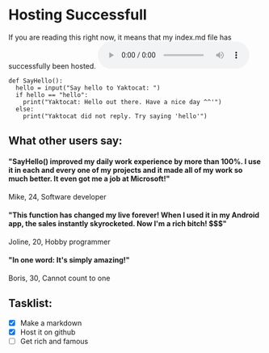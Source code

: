# Hosting Successfull

If you are reading this right now, it means that my index.md file has successfully been hosted. 
<audio controls autoplay src="source">Audio not available</audio>
```
def SayHello():
  hello = input("Say hello to Yaktocat: ")
  if hello == "hello":
    print("Yaktocat: Hello out there. Have a nice day ^^'")
  else:
    print("Yaktocat did not reply. Try saying 'hello'")
```
## What other users say:
#### "SayHello() improved my daily work experience by more than 100%. I use it in each and every one of my projects and it made all of my work so much better. It even got me a job at Microsoft!" 
Mike, 24, Software developer

#### "This function has changed my live forever! When I used it in my Android app, the sales instantly skyrocketed. Now I'm a rich bitch! $$$" 
Joline, 20, Hobby programmer

#### "In one word: It's simply amazing!" 
Boris, 30, Cannot count to one

## Tasklist:
- [x] Make a markdown
- [x] Host it on github
- [ ] Get rich and famous
